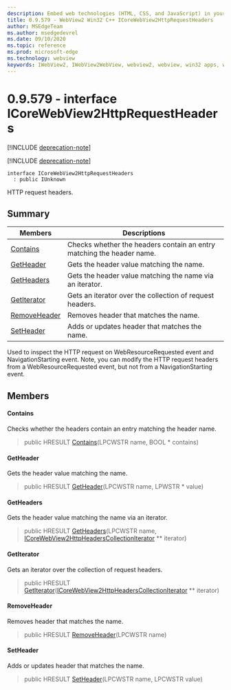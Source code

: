 ```yaml
---
description: Embed web technologies (HTML, CSS, and JavaScript) in your native applications with the Microsoft Edge WebView2 control
title: 0.9.579 - WebView2 Win32 C++ ICoreWebView2HttpRequestHeaders
author: MSEdgeTeam
ms.author: msedgedevrel
ms.date: 09/10/2020
ms.topic: reference
ms.prod: microsoft-edge
ms.technology: webview
keywords: IWebView2, IWebView2WebView, webview2, webview, win32 apps, win32, edge, ICoreWebView2, ICoreWebView2Controller, browser control, edge html, ICoreWebView2HttpRequestHeaders
---
```


# 0.9.579 - interface ICoreWebView2HttpRequestHeaders 

[!INCLUDE [deprecation-note](../../includes/deprecation-note.md)]

[!INCLUDE [deprecation-note](../../includes/deprecation-note.md)]

```
interface ICoreWebView2HttpRequestHeaders
  : public IUnknown
```

HTTP request headers.

## Summary

 Members                        | Descriptions
--------------------------------|---------------------------------------------
[Contains](#contains) | Checks whether the headers contain an entry matching the header name.
[GetHeader](#getheader) | Gets the header value matching the name.
[GetHeaders](#getheaders) | Gets the header value matching the name via an iterator.
[GetIterator](#getiterator) | Gets an iterator over the collection of request headers.
[RemoveHeader](#removeheader) | Removes header that matches the name.
[SetHeader](#setheader) | Adds or updates header that matches the name.

Used to inspect the HTTP request on WebResourceRequested event and NavigationStarting event. Note, you can modify the HTTP request headers from a WebResourceRequested event, but not from a NavigationStarting event.

## Members

#### Contains 

Checks whether the headers contain an entry matching the header name.

> public HRESULT [Contains](#contains)(LPCWSTR name, BOOL * contains)

#### GetHeader 

Gets the header value matching the name.

> public HRESULT [GetHeader](#getheader)(LPCWSTR name, LPWSTR * value)

#### GetHeaders 

Gets the header value matching the name via an iterator.

> public HRESULT [GetHeaders](#getheaders)(LPCWSTR name, [ICoreWebView2HttpHeadersCollectionIterator](icorewebview2httpheaderscollectioniterator.md) ** iterator)

#### GetIterator 

Gets an iterator over the collection of request headers.

> public HRESULT [GetIterator](#getiterator)([ICoreWebView2HttpHeadersCollectionIterator](icorewebview2httpheaderscollectioniterator.md) ** iterator)

#### RemoveHeader 

Removes header that matches the name.

> public HRESULT [RemoveHeader](#removeheader)(LPCWSTR name)

#### SetHeader 

Adds or updates header that matches the name.

> public HRESULT [SetHeader](#setheader)(LPCWSTR name, LPCWSTR value)


